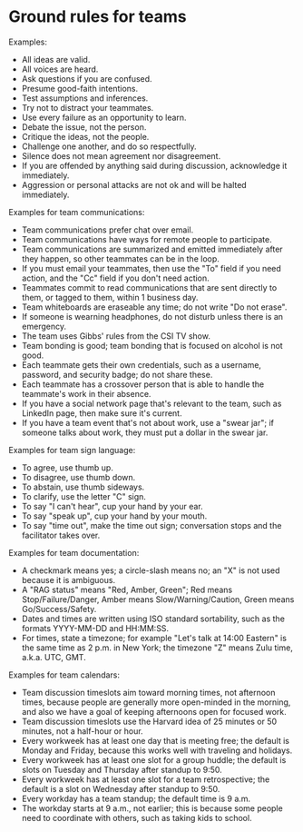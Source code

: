 # Ground rules for teams

Examples:

* All ideas are valid.
* All voices are heard.
* Ask questions if you are confused.
* Presume good-faith intentions.
* Test assumptions and inferences.
* Try not to distract your teammates.
* Use every failure as an opportunity to learn.
* Debate the issue, not the person.
* Critique the ideas, not the people.
* Challenge one another, and do so respectfully.
* Silence does not mean agreement nor disagreement.
* If you are offended by anything said during discussion, acknowledge it immediately.
* Aggression or personal attacks are not ok and will be halted immediately.

Examples for team communications:

* Team communications prefer chat over email.
* Team communications have ways for remote people to participate.
* Team communications are summarized and emitted immediately after they happen, so other teammates can be in the loop.
* If you must email your teammates, then use the "To" field if you need action, and the "Cc" field if you don't need action.
* Teammates commit to read communications that are sent directly to them, or tagged to them, within 1 business day.
* Team whiteboards are eraseable any time; do not write "Do not erase".
* If someone is wearning headphones, do not disturb unless there is an emergency.
* The team uses Gibbs' rules from the CSI TV show.
* Team bonding is  good; team bonding that is focused on alcohol is not good.
* Each teammate gets their own credentials, such as a username, password, and security badge; do not share these.
* Each teammate has a crossover person that is able to handle the teammate's work in their absence.
* If you have a social network page that's relevant to the team, such as LinkedIn page, then make sure it's current.
* If you have a team event that's not about work, use a "swear jar"; if someone talks about work, they must put a dollar in the swear jar.

Examples for team sign language:

* To agree, use thumb up.
* To disagree, use thumb down.
* To abstain, use thumb sideways.
* To clarify, use the letter "C" sign.
* To say "I can't hear", cup your hand by your ear.
* To say "speak up", cup your hand by your mouth.
* To say "time out", make the time out sign; conversation stops and the facilitator takes over.

Examples for team documentation:

* A checkmark means yes; a circle-slash means no; an "X" is not used because it is ambiguous.
* A "RAG status" means "Red, Amber, Green"; Red means Stop/Failure/Danger, Amber means Slow/Warning/Caution, Green means Go/Success/Safety.
* Dates and times are written using ISO standard sortability, such as the formats YYYY-MM-DD and HH:MM:SS.
* For times, state a timezone; for example "Let's talk at 14:00 Eastern" is the same time as 2 p.m. in New York; the timezone "Z" means Zulu time, a.k.a. UTC, GMT.

Examples for team calendars:

* Team discussion timeslots aim toward morning times, not afternoon times, because people are generally more open-minded in the morning, and also we have a goal of keeping afternoons open for focused work.
* Team discussion timeslots use the Harvard idea of 25 minutes or 50 minutes, not a half-hour or hour.
* Every workweek has at least one day that is meeting free; the default is Monday and Friday, because this works well with traveling and holidays.
* Every workweek has at least one slot for a group huddle; the default is slots on Tuesday and Thursday after standup to 9:50.
* Every workweek has at least one slot for a team retrospective; the default is a slot on Wednesday after standup to 9:50.
* Every workday has a team standup; the default time is 9 a.m.
* The workday starts at 9 a.m., not earlier; this is because some people need to coordinate with others, such as taking kids to school.
